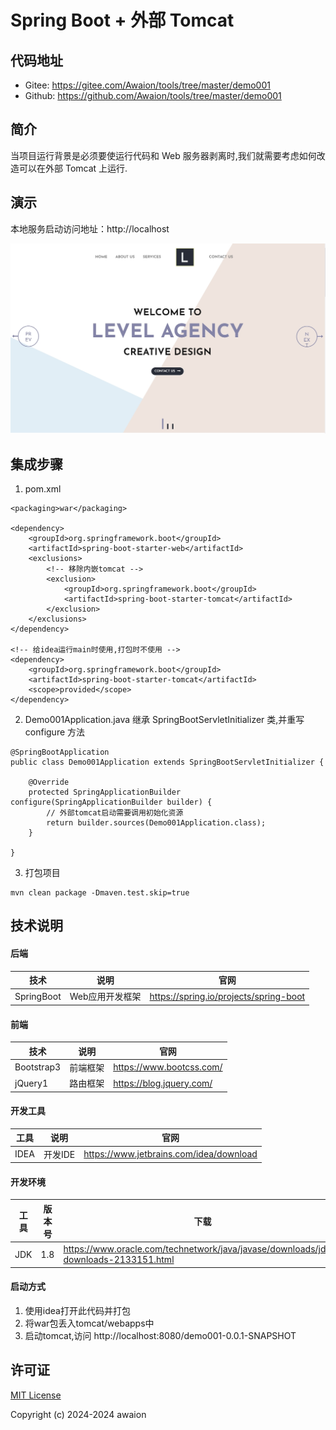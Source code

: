 # Spring Boot + 外部 Tomcat

## 代码地址

- Gitee: https://gitee.com/Awaion/tools/tree/master/demo001
- Github: https://github.com/Awaion/tools/tree/master/demo001 

## 简介

当项目运行背景是必须要使运行代码和 Web 服务器剥离时,我们就需要考虑如何改造可以在外部 Tomcat 上运行.

## 演示

本地服务启动访问地址：http://localhost

![首页](src/main/resources/document/20240406164219.jpg)

## 集成步骤

1. pom.xml

```
<packaging>war</packaging>

<dependency>
    <groupId>org.springframework.boot</groupId>
    <artifactId>spring-boot-starter-web</artifactId>
    <exclusions>
        <!-- 移除内嵌tomcat -->
        <exclusion>
            <groupId>org.springframework.boot</groupId>
            <artifactId>spring-boot-starter-tomcat</artifactId>
        </exclusion>
    </exclusions>
</dependency>

<!-- 给idea运行main时使用,打包时不使用 -->
<dependency>
    <groupId>org.springframework.boot</groupId>
    <artifactId>spring-boot-starter-tomcat</artifactId>
    <scope>provided</scope>
</dependency>
```

2. Demo001Application.java 继承 SpringBootServletInitializer 类,并重写 configure 方法

```code
@SpringBootApplication
public class Demo001Application extends SpringBootServletInitializer {

    @Override
    protected SpringApplicationBuilder configure(SpringApplicationBuilder builder) {
        // 外部tomcat启动需要调用初始化资源
        return builder.sources(Demo001Application.class);
    }

}
```

3. 打包项目

``` code
mvn clean package -Dmaven.test.skip=true
```

## 技术说明

#### 后端

| 技术                 | 说明                | 官网                                           |
| -------------------- | ------------------- | ---------------------------------------------- |
| SpringBoot           | Web应用开发框架      | https://spring.io/projects/spring-boot         |

#### 前端

| 技术         | 说明                   | 官网                                   |
| ----------  | ---------------------  | -------------------------------------- |
| Bootstrap3  | 前端框架               | https://www.bootcss.com/               |
| jQuery1     | 路由框架               | https://blog.jquery.com/               |

#### 开发工具

| 工具          | 说明                | 官网                                            |
| ------------- | ------------------- | ----------------------------------------------- |
| IDEA          | 开发IDE             | https://www.jetbrains.com/idea/download         |

#### 开发环境

| 工具          | 版本号  | 下载                                                                                 |
| ------------- | ------ | ------------------------------------------------------------                         |
| JDK           | 1.8    | https://www.oracle.com/technetwork/java/javase/downloads/jdk8-downloads-2133151.html |

#### 启动方式

1. 使用idea打开此代码并打包
2. 将war包丢入tomcat/webapps中
3. 启动tomcat,访问 http://localhost:8080/demo001-0.0.1-SNAPSHOT

## 许可证

[MIT License](https://opensource.org/license/mit)

Copyright (c) 2024-2024 awaion

